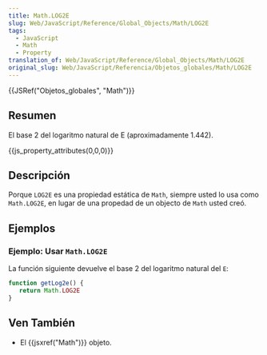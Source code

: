 ```yaml
---
title: Math.LOG2E
slug: Web/JavaScript/Reference/Global_Objects/Math/LOG2E
tags:
  - JavaScript
  - Math
  - Property
translation_of: Web/JavaScript/Reference/Global_Objects/Math/LOG2E
original_slug: Web/JavaScript/Referencia/Objetos_globales/Math/LOG2E
---
```


{{JSRef("Objetos_globales", "Math")}}

## Resumen

El base 2 del logaritmo natural de E (aproximadamente 1.442).

{{js_property_attributes(0,0,0)}}

## Descripción

Porque `LOG2E` es una propiedad estática de `Math`, siempre usted lo usa como `Math.LOG2E`, en lugar de una propedad de un objecto de `Math` usted creó.

## Ejemplos

### Ejemplo: Usar `Math.LOG2E`

La función siguiente devuelve el base 2 del logaritmo natural del `E`:

```js
function getLog2e() {
   return Math.LOG2E
}
```

## Ven También

- El {{jsxref("Math")}} objeto.
